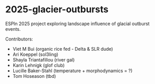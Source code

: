 # 2025-glacier-outbursts
ESPIn 2025 project exploring landscape influence of glacial outburst events.

Contributors:
* Viet M Bui (organic rice fed - Delta & SLR dude)
* Ari Koeppel (sol3ling)
* Shayla Triantafillou (river gal)
* Karin Lehnigk (glof club)
* Lucille Baker-Stahl (temperature + morphodynamics = ?)
* Tom Hoseason (tbd)
